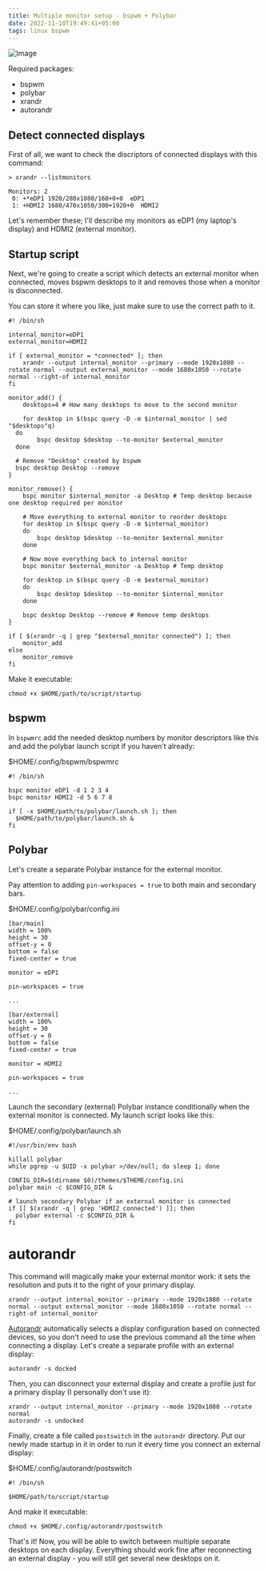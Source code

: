 ```yaml
---
title: Multiple monitor setup - bspwm + Polybar
date: 2022-11-10T19:49:41+05:00
tags: linux bspwm
---
```


![Image](/Multiple-Monitor-Setup-bspwm-+-Polybar/IMG_0120.PNG)

Required packages:
* bspwm
* polybar
* xrandr
* autorandr

## Detect connected displays
First of all, we want to check the discriptors of connected displays with this command:

```shell
> xrandr --listmonitors

Monitors: 2
 0: +*eDP1 1920/280x1080/160+0+0  eDP1
 1: +HDMI2 1680/470x1050/300+1920+0  HDMI2
```

Let's remember these; I'll describe my monitors as eDP1 (my laptop's display) and HDMI2 (external monitor).

## Startup script
Next, we're going to create a script which detects an external monitor when connected, moves bspwm desktops to it and removes those when a monitor is disconnected.

You can store it where you like, just make sure to use the correct path to it.

```shell
#! /bin/sh

internal_monitor=eDP1
external_monitor=HDMI2

if [ external_monitor = *connected* ]; then
    xrandr --output internal_monitor --primary --mode 1920x1080 --rotate normal --output external_monitor --mode 1680x1050 --rotate normal --right-of internal_monitor
fi

monitor_add() {
	desktops=4 # How many desktops to move to the second monitor

	for desktop in $(bspc query -D -m $internal_monitor | sed "$desktops"q)
  do
		bspc desktop $desktop --to-monitor $external_monitor
  done

  # Remove "Desktop" created by bspwm
  bspc desktop Desktop --remove
}

monitor_remove() {
	bspc monitor $internal_monitor -a Desktop # Temp desktop because one desktop required per monitor

	# Move everything to external monitor to reorder desktops
	for desktop in $(bspc query -D -m $internal_monitor)
	do
		bspc desktop $desktop --to-monitor $external_monitor
	done

	# Now move everything back to internal monitor
	bspc monitor $external_monitor -a Desktop # Temp desktop

	for desktop in $(bspc query -D -m $external_monitor)
	do
		bspc desktop $desktop --to-monitor $internal_monitor
	done

	bspc desktop Desktop --remove # Remove temp desktops
}

if [ $(xrandr -q | grep "$external_monitor connected") ]; then
    monitor_add
else
    monitor_remove
fi
```

Make it executable:

```shell
chmod +x $HOME/path/to/script/startup
```

## bspwm
In `bspwmrc` add the needed desktop numbers by monitor descriptors like this and add the polybar launch script if you haven't already:

$HOME/.config/bspwm/bspwmrc
```shell
#! /bin/sh

bspc monitor eDP1 -d 1 2 3 4 
bspc monitor HDMI2 -d 5 6 7 8

if [ -x $HOME/path/to/polybar/launch.sh ]; then
  $HOME/path/to/polybar/launch.sh &
fi
```

## Polybar

Let's create a separate Polybar instance for the external monitor.

Pay attention to adding `pin-workspaces = true` to both main and secondary bars. 

$HOME/.config/polybar/config.ini

```shell
[bar/main]
width = 100%
height = 30
offset-y = 0
bottom = false 
fixed-center = true

monitor = eDP1

pin-workspaces = true

...

[bar/external]
width = 100%
height = 30
offset-y = 0
bottom = false 
fixed-center = true

monitor = HDMI2

pin-workspaces = true

...

```
Launch the secondary (external) Polybar instance conditionally when the external monitor is connected. My launch script looks like this:

$HOME/.config/polybar/launch.sh
```shell
#!/usr/bin/env bash

killall polybar
while pgrep -u $UID -x polybar >/dev/null; do sleep 1; done

CONFIG_DIR=$(dirname $0)/themes/$THEME/config.ini
polybar main -c $CONFIG_DIR &

# launch secondary Polybar if an external monitor is connected
if [[ $(xrandr -q | grep 'HDMI2 connected') ]]; then
  polybar external -c $CONFIG_DIR &
fi
```

# autorandr

This command will magically make your external monitor work: it sets the resolution and puts it to the right of your primary display.

```shell
xrandr --output internal_monitor --primary --mode 1920x1080 --rotate normal --output external_monitor --mode 1680x1050 --rotate normal --right-of internal_monitor
```

[Autorandr](https://github.com/wertarbyte/autorandr) automatically selects a display configuration based on connected devices, so you don't need to use the previous command all the time when connecting a display. Let's create a separate profile with an external display:

```shell
autorandr -s docked
```
Then, you can disconnect your external display and create a profile just for a primary display (I personally don't use it):

```shell
xrandr --output internal_monitor --primary --mode 1920x1080 --rotate normal
autorandr -s undocked
```
Finally, create a file called `postswitch` in the `autorandr` directory. Put our newly made startup in it in order to run it every time you connect an external display:

$HOME/.config/autorandr/postswitch
```shell
#! /bin/sh

$HOME/path/to/script/startup
```

And make it executable:

`chmod +x $HOME/.config/autorandr/postswitch`

That's it! Now, you will be able to switch between multiple separate desktops on each display. Everything should work fine after reconnecting an external display - you will still get several new desktops on it.

